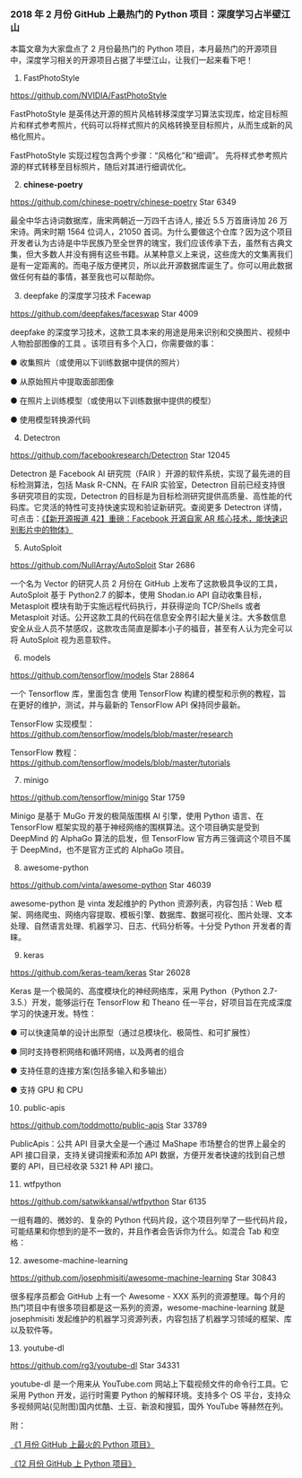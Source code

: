 ### 2018 年 2 月份 GitHub 上最热门的 Python 项目：深度学习占半壁江山

本篇文章为大家盘点了 2 月份最热门的 Python 项目，本月最热门的开源项目中，深度学习相关的开源项目占据了半壁江山，让我们一起来看下吧！

1.  FastPhotoStyle

https://github.com/NVIDIA/FastPhotoStyle

FastPhotoStyle 是英伟达开源的照片风格转移深度学习算法实现库，给定目标照片和样式参考照片，代码可以将样式照片的风格转换至目标照片，从而生成新的风格化照片。

FastPhotoStyle 实现过程包含两个步骤：“风格化”和“细调”。 先将样式参考照片源的样式转移至目标照片，随后对其进行细调优化。

2.  **chinese-poetry**

https://github.com/chinese-poetry/chinese-poetry Star 6349

最全中华古诗词数据库，唐宋两朝近一万四千古诗人, 接近 5.5 万首唐诗加 26 万宋诗。两宋时期 1564 位词人，21050 首词。为什么要做这个仓库？因为这个项目开发者认为古诗是中华民族乃至全世界的瑰宝，我们应该传承下去，虽然有古典文集，但大多数人并没有拥有这些书籍。从某种意义上来说，这些庞大的文集离我们是有一定距离的。而电子版方便拷贝，所以此开源数据库诞生了。你可以用此数据做任何有益的事情，甚至我也可以帮助你。

3.  deepfake 的深度学习技术 Facewap

https://github.com/deepfakes/faceswap Star 4009

deepfake 的深度学习技术，这款工具本来的用途是用来识别和交换图片、视频中人物脸部图像的工具 。该项目有多个入口，你需要做的事：

● 收集照片（或使用以下训练数据中提供的照片）

● 从原始照片中提取面部图像

● 在照片上训练模型（或使用以下训练数据中提供的模型）

● 使用模型转换源代码

4.  Detectron

https://github.com/facebookresearch/Detectron Star 12045

Detectron 是 Facebook AI 研究院（FAIR ）开源的软件系统，实现了最先进的目标检测算法，包括 Mask R-CNN。在 FAIR 实验室，Detectron 目前已经支持很多研究项目的实现，Detectron 的目标是为目标检测研究提供高质量、高性能的代码库。它灵活的特性可支持快速实现和验证新研究。查阅更多 Detectron 详情，可点击：[《【新开源报道 42】重磅：Facebook 开源自家 AR 核心技术，能快速识别影片中的物体》](https://mp.weixin.qq.com/s?__biz=MzA3NzA2MDMyNA==&mid=2650346818&idx=1&sn=07f54f4399fdd61ea9ed06610606bb13&chksm=875a74c9b02dfddf75788affd2f6c53b1c33992d0fecf8954944c2c73ffe3848218de4813265&scene=21#wechat_redirect)

5.  AutoSploit

https://github.com/NullArray/AutoSploit Star 2686

一个名为 Vector 的研究人员 2 月份在 GitHub 上发布了这款极具争议的工具， AutoSploit 基于 Python2.7 的脚本，使用 Shodan.io API 自动收集目标，Metasploit 模块有助于实施远程代码执行，并获得逆向 TCP/Shells 或者 Metasploit 对话。公开这款工具的代码在信息安全界引起大量关注。大多数信息安全从业人员不禁感叹，这款攻击简直是脚本小子的福音，甚至有人认为完全可以将 AutoSploit 视为恶意软件。

6.  models

https://github.com/tensorflow/models Star 28864

一个 Tensorflow 库，里面包含 使用 TensorFlow 构建的模型和示例的教程，旨在更好的维护，测试，并与最新的 TensorFlow API 保持同步最新。

TensorFlow 实现模型：https://github.com/tensorflow/models/blob/master/research

TensorFlow 教程：https://github.com/tensorflow/models/blob/master/tutorials

7.  minigo

https://github.com/tensorflow/minigo Star 1759

Minigo 是基于 MuGo 开发的极简版围棋 AI 引擎，使用 Python 语言、在 TensorFlow 框架实现的基于神经网络的围棋算法。这个项目确实是受到 DeepMind 的 AlphaGo 算法的启发，但 TensorFlow 官方再三强调这个项目不属于 DeepMind，也不是官方正式的 AlphaGo 项目。

8.  awesome-python

https://github.com/vinta/awesome-python Star 46039

awesome-python 是 vinta 发起维护的 Python 资源列表，内容包括：Web 框架、网络爬虫、网络内容提取、模板引擎、数据库、数据可视化、图片处理、文本处理、自然语言处理、机器学习、日志、代码分析等。十分受 Python 开发者的青睐。

9.  keras

https://github.com/keras-team/keras Star 26028

Keras 是一个极简的、高度模块化的神经网络库，采用 Python（Python 2.7-3.5.）开发，能够运行在 TensorFlow 和 Theano 任一平台，好项目旨在完成深度学习的快速开发。特性：

● 可以快速简单的设计出原型（通过总模块化、极简性、和可扩展性）

● 同时支持卷积网络和循环网络，以及两者的组合

● 支持任意的连接方案(包括多输入和多输出）

● 支持 GPU 和 CPU

10. public-apis

https://github.com/toddmotto/public-apis Star 33789

PublicApis：公共 API 目录大全是一个通过 MaShape 市场整合的世界上最全的 API 接口目录，支持关键词搜索和添加 API 数据，方便开发者快速的找到自己想要的 API，目已经收录 5321 种 API 接口。

11. wtfpython

https://github.com/satwikkansal/wtfpython Star 6135

一组有趣的、微妙的、复杂的 Python 代码片段，这个项目列举了一些代码片段，可能结果和你想到的是不一致的，并且作者会告诉你为什么。如混合 Tab 和空格：

12. awesome-machine-learning

https://github.com/josephmisiti/awesome-machine-learning Star 30843

很多程序员都会 GitHub 上有一个 Awesome - XXX 系列的资源整理。每个月的热门项目中有很多项目都是这一系列的资源，wesome-machine-learning 就是 josephmisiti 发起维护的机器学习资源列表，内容包括了机器学习领域的框架、库以及软件等。

13. youtube-dl

https://github.com/rg3/youtube-dl Star 34331

youtube-dl 是一个用来从 YouTube.com 网站上下载视频文件的命令行工具。它采用 Python 开发，运行时需要 Python 的解释环境。支持多个 OS 平台，支持众多视频网站(见附图)国内优酷、土豆、新浪和搜狐，国外 YouTube 等赫然在列。

附：

[《1 月份 GitHub 上最火的 Python 项目》](http://mp.weixin.qq.com/s?__biz=MzA3NzA2MDMyNA==&mid=2650346985&idx=1&sn=fe118dd9057c5234053dc291c148742b&chksm=875a7462b02dfd748280a5aa370e2f78f86baee46a81387a468bf3a17302184dcdaf1c5c63c6&scene=21#wechat_redirect)

[《12 月份 GitHub 上 Python 项目》](http://mp.weixin.qq.com/s?__biz=MzA3NzA2MDMyNA==&mid=2650346724&idx=1&sn=cf454a079323c3d1ca40f74298f5e1d9&chksm=875a756fb02dfc79b93b4d73fbf6868be99dd5ab6c8c516113d9adc5457cde3182c12465dee0&scene=21#wechat_redirect)
